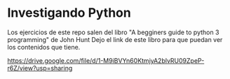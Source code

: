 # Investigando Python
Los ejercicios de este repo salen del libro "A begginers guide to python 3 programming" de John Hunt
Dejo el link de este libro para que puedan ver los contenidos que tiene.

https://drive.google.com/file/d/1-M9iBVYn60KtmjyA2blvRU09ZpeP-r6Z/view?usp=sharing
